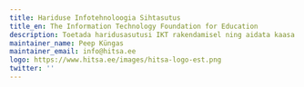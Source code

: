```yaml
---
title: Hariduse Infotehnoloogia Sihtasutus
title_en: The Information Technology Foundation for Education
description: Toetada haridusasutusi IKT rakendamisel ning aidata kaasa hariduse ning teadus- ja arendustegevuse kvaliteedi ning tulemuslikkuse tõusule.
maintainer_name: Peep Küngas
maintainer_email: info@hitsa.ee
logo: https://www.hitsa.ee/images/hitsa-logo-est.png
twitter: ''
---
```

